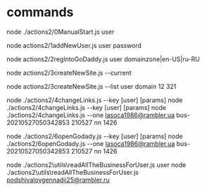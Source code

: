 # commands
node ./actions2/0ManualStart.js user

node actions2/1addNewUser.js user password

node actions2/2regIntoGoDaddy.js user domainzone|en-US|ru-RU

 node actions2/3createNewSite.js --current

 node actions2/3createNewSite.js --list user domain  12 321

 node ./actions2/4changeLinks.js --key [user] [params]
 node ./actions2/4changeLinks.js --key [user] [params]
 node ./actions2/4changeLinks.js --one lasoca1986@rambler.ua bus-20210527050342853 210527 nn 1426

node ./actions2/6openGodady.js --key [user] [params]
 node ./actions2/6openGodady.js --one lasoca1986@rambler.ua bus-20210527050342853 210527 nn 1426


node ./actions2\utils\readAllTheBusinessForUser.js user 
    node ./actions2\utils\readAllTheBusinessForUser.js podshivalovgennadij25@rambler.ru